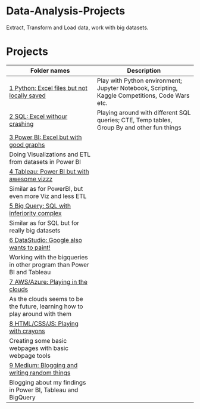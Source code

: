 # Data-Analysis-Projects
Extract, Transform and Load data, work with big datasets.

# Projects
|Folder names|Description| 
|---|---|
|[1 Python: Excel files but not locally saved](https://github.com/EliasNo/Data-Analysis-Projects/tree/master/1_Python_Excel-not-locally-saved)| Play with Python environment; Jupyter Notebook, Scripting, Kaggle Competitions, Code Wars etc.|
|[2 SQL: Excel withour crashing](https://github.com/EliasNo/Data-Analysis-Projects/tree/master/Project%202%20-%20Scripting%20in%20Shell)|Playing around with different SQL queries; CTE, Temp tables, Group By and other fun things|
|[3 Power BI: Excel but with good graphs](https://github.com/EliasNo/Data-Analysis-Projects/tree/master/Project%203%20-%20SQL%20queries%20from%20postgreSQL)|
Doing Visualizations and ETL from datasets in Power BI|
|[4 Tableau: Power BI but with awesome vizzz](https://github.com/EliasNo/Data-Analysis-Projects/tree/master/Project%204%20-%20Build%20an%20ETL%20Pipeline)|
Similar as for PowerBI, but even more Viz and less ETL|
|[5 Big Query: SQL with inferiority complex](https://github.com/EliasNo/Data-Analysis-Projects/tree/master/Project%205%20-%20Code%20Wars)|
Similar as for SQL but for really big datasets|
|[6 DataStudio: Google also wants to paint!](https://github.com/EliasNo/Data-Analysis-Projects/tree/master/Project%206%20-%20Kaggle%20Competitions)|
Working with the bigqueries in other program than Power BI and Tableau|
|[7 AWS/Azure: Playing in the clouds](https://github.com/EliasNo/Data-Analysis-Projects/tree/master/Project%207%20-%20Power%20BI)|
As the clouds seems to be the future, learning how to play around with them|
|[8 HTML/CSS/JS: Playing with crayons](https://github.com/EliasNo/Data-Analysis-Projects/tree/master/Project%208%20-%20Tableau)|
Creating some basic webpages with basic webpage tools|
|[9 Medium: Blogging and writing random things](https://github.com/EliasNo/Data-Analysis-Projects/tree/master/Project%209%20-%20Tableau)|
Blogging about my findings in Power BI, Tableau and BigQuery|
